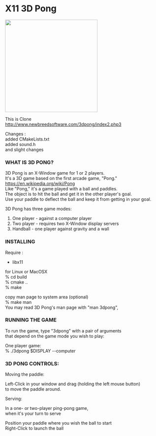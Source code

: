X11 3D Pong
===============

<image src="https://raw.githubusercontent.com/ohwada/MAC_cpp_Samples/master/x11/3dpong/screenshots/3dpong.png" width="300" /> <br/>

This is Clone <br/>
http://www.newbreedsoftware.com/3dpong/index2.php3 <br/>

Changes :   <br/>
added CMakeLists.txt <br/>
added sound.h  <br/>
and slight changes <br/>


### WHAT IS 3D PONG?

 3D Pong is an X-Window game for 1 or 2 players. <br/> 
It's a 3D game based on the first arcade game, "Pong." <br/>
https://en.wikipedia.org/wiki/Pong <br/>
Like "Pong," it's a game played with a ball and paddles. <br/>
The object is to hit the ball and get it in the other player's goal. <br/>
Use your paddle to deflect the ball and keep it from getting in your goal. <br/>

3D Pong has three game modes: <br/>
1. One player - against a computer player <br/>
2. Two player - requires two X-Window display servers <br/>
3. Handball - one player against gravity and a wall <br/>

### INSTALLING
Require : <br/>
- libx11 <br/>

for Linux or MacOSX <br/>
% cd build <br/>
% cmake .. <br/>
% make <br/>

copy man page to system area (optional) <br/>
% make man <br/>
You may read 3D Pong's man page with "man 3dpong", <br/>


### RUNNING THE GAME

To run the game, type "3dpong" with a pair of arguments  <br/>
that depend on the game mode you wish to play: <br/>

 One player game:  <br/>
% ./3dpong $DISPLAY --computer <br/>

### 3D PONG CONTROLS:

Moving the paddle:  <br/>

Left-Click in your window and drag (holding the left mouse button) <br/>
to move the paddle around. <br/>

Serving: <br/>

In a one- or two-player ping-pong game,  <br/>
when it's your turn to serve <br/>

Position your paddle where you wish the ball to start <br/>
Right-Click to launch the ball <br/>


